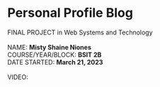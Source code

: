 # Personal Profile Blog
FINAL PROJECT in Web Systems and Technology<br> 
<br>
NAME: <b>Misty Shaine Niones</b> <br>
COURSE/YEAR/BLOCK: <b>BSIT 2B</b> <br>
DATE STARTED: <b>March 21, 2023</b> <br>
<br>
VIDEO: <br> 
<br>

